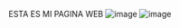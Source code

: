 ESTA ES MI PAGINA WEB
![image](https://github.com/user-attachments/assets/3c5cbb15-a4fa-4210-ab56-ed6baaea4ed2)
![image](https://github.com/user-attachments/assets/7093e81e-a47a-47e9-b0f4-7ef5a2597172)

